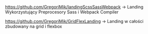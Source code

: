 https://github.com/GregoriMik/landingScssSassWebpack -> Landing Wykorzystujący Preprocesory Sass i Webpack Compiler

https://github.com/GregoriMik/GridFlexLanding -> Landing w całości zbudowany na grid i flexbox
